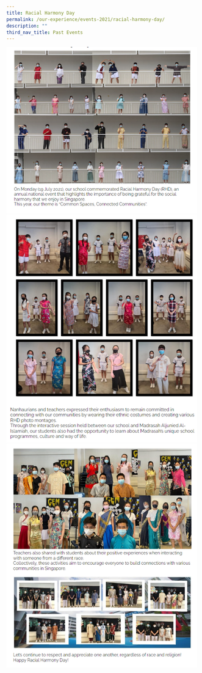 ```yaml
---
title: Racial Harmony Day
permalink: /our-experience/events-2021/racial-harmony-day/
description: ""
third_nav_title: Past Events
---
```

<img src="/images/rhd1.png" style="width:500px">
<br>
<img src="/images/rhd2.png" style="width:500px">
<br>
<img src="/images/rhd3.png" style="width:500px">
<br>